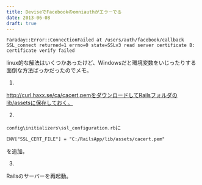 ```yaml
---
title: DeviseでFacebookのomniauthがエラーでる
date: 2013-06-08
draft: true
---
```


```
Faraday::Error::ConnectionFailed at /users/auth/facebook/callback
SSL_connect returned=1 errno=0 state=SSLv3 read server certificate B: certificate verify failed
```

linux的な解法はいくつかあったけど、Windowsだと環境変数をいじったりする面倒な方法ばっかだったのでメモ。

1)
http://curl.haxx.se/ca/cacert.pemをダウンロードしてRailsフォルダのlib/assetsに保存しておく。

2)
`config\initializers\ssl_configuration.rb`に
```
ENV["SSL_CERT_FILE"] = "C:/RailsApp/lib/assets/cacert.pem"
```
を追加。

3)
Railsのサーバーを再起動。
